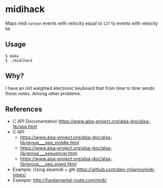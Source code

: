 # midihack

Maps midi `noteon` events with velocity equal to `127` to events with velocity `60`.

## Usage

```console
$ make
$ ./midihack
```

## Why?

I have an old weighted electronic keyboard that from time to time sends these notes. Among other problems.

## References

- C API Documentation https://www.alsa-project.org/alsa-doc/alsa-lib/seq.html
- C API
  - https://www.alsa-project.org/alsa-doc/alsa-lib/group___seq_middle.html
  - https://www.alsa-project.org/alsa-doc/alsa-lib/group___sequencer.html
  - https://www.alsa-project.org/alsa-doc/alsa-lib/group___seq_event.html
- Example: Using alsamidi + gtk https://github.com/alex-milanov/midi-pipes/
- Example: http://fundamental-code.com/midi/
